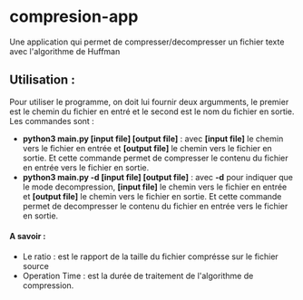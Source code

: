 # compresion-app
Une application qui permet de compresser/decompresser un fichier texte avec l'algorithme de Huffman

## Utilisation  : 
Pour utiliser le programme, on doit lui fournir deux argumments, le premier est le chemin du fichier en entré et le second est le nom du fichier en sortie. Les commandes sont : 
- **python3 main.py [input file] [output file]** : avec **[input file]** le chemin vers le fichier en entrée et **[output file]** le chemin vers le fichier en sortie. Et cette commande permet de compresser le contenu du fichier en entrée vers le fichier en sortie. 
- **python3 main.py -d [input file] [output file]** : avec **-d** pour indiquer que le mode decompression, **[input file]** le chemin vers le fichier en entrée et **[output file]** le chemin vers le fichier en sortie. Et cette commande permet de decompresser le contenu du fichier en entrée vers le fichier en sortie. 

#### A savoir :
- Le ratio : est le rapport de la taille du fichier comprésse sur le fichier source
- Operation Time : est la durée de traitement de l'algorithme de compression.
